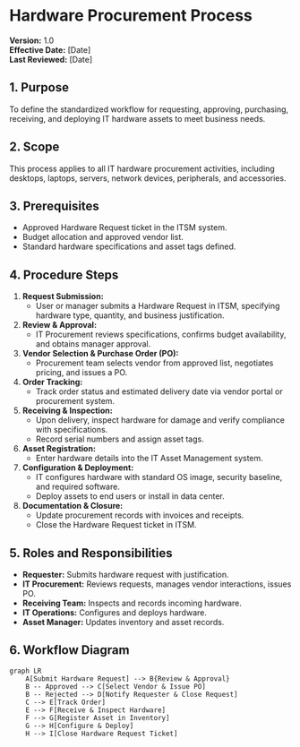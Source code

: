 # Hardware Procurement Process

**Version:** 1.0  
**Effective Date:** [Date]  
**Last Reviewed:** [Date]

## 1. Purpose

To define the standardized workflow for requesting, approving, purchasing, receiving, and deploying IT hardware assets to meet business needs.

## 2. Scope

This process applies to all IT hardware procurement activities, including desktops, laptops, servers, network devices, peripherals, and accessories.

## 3. Prerequisites

*   Approved Hardware Request ticket in the ITSM system.
*   Budget allocation and approved vendor list.
*   Standard hardware specifications and asset tags defined.

## 4. Procedure Steps

1.  **Request Submission:**  
    *   User or manager submits a Hardware Request in ITSM, specifying hardware type, quantity, and business justification.
2.  **Review & Approval:**  
    *   IT Procurement reviews specifications, confirms budget availability, and obtains manager approval.
3.  **Vendor Selection & Purchase Order (PO):**  
    *   Procurement team selects vendor from approved list, negotiates pricing, and issues a PO.
4.  **Order Tracking:**  
    *   Track order status and estimated delivery date via vendor portal or procurement system.
5.  **Receiving & Inspection:**  
    *   Upon delivery, inspect hardware for damage and verify compliance with specifications.
    *   Record serial numbers and assign asset tags.
6.  **Asset Registration:**  
    *   Enter hardware details into the IT Asset Management system.
7.  **Configuration & Deployment:**  
    *   IT configures hardware with standard OS image, security baseline, and required software.
    *   Deploy assets to end users or install in data center.
8.  **Documentation & Closure:**  
    *   Update procurement records with invoices and receipts.
    *   Close the Hardware Request ticket in ITSM.

## 5. Roles and Responsibilities

*   **Requester:** Submits hardware request with justification.
*   **IT Procurement:** Reviews requests, manages vendor interactions, issues PO.
*   **Receiving Team:** Inspects and records incoming hardware.
*   **IT Operations:** Configures and deploys hardware.
*   **Asset Manager:** Updates inventory and asset records.

## 6. Workflow Diagram

```mermaid
graph LR
    A[Submit Hardware Request] --> B{Review & Approval}
    B -- Approved --> C[Select Vendor & Issue PO]
    B -- Rejected --> D[Notify Requester & Close Request]
    C --> E[Track Order]
    E --> F[Receive & Inspect Hardware]
    F --> G[Register Asset in Inventory]
    G --> H[Configure & Deploy]
    H --> I[Close Hardware Request Ticket]
``` 